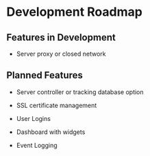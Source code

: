 # Development Roadmap

## Features in Development

* Server proxy or closed network

## Planned Features

* Server controller or tracking database option

* SSL certificate management

* User Logins

* Dashboard with widgets

* Event Logging

